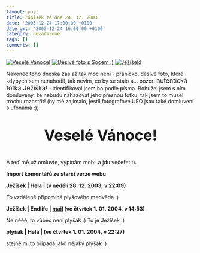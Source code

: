 ```yaml
---
layout: post
title: Zápisek ze dne 24. 12. 2003
date: '2003-12-24 17:00:00 +0100'
date_gmt: '2003-12-24 16:00:00 +0100'
category: nezařazené
tags: []
comments: []
---
```

<div >  <a href="%base_url%/assets/old-images/stromek.jpg"><img alt="Veselé Vánoce!" src="%base_url%/assets/old-images/stromek.jpg"></a>  <a href="%base_url%/assets/old-images/desive.jpg"><img alt="Děsivé foto s Socem :)" src="%base_url%/assets/old-images/desive.jpg"></a>  <a href="%base_url%/assets/old-images/jezisek1.jpg"><img alt="Ježíšek!" src="%base_url%/assets/old-images/jezisek1.jpg"></a>  </div>
<p>Nakonec toho dneska zas až tak moc není - přáníčko, děsivé foto, které kdybych sem nenahodil,  tak nevím, co by se stalo a... pozor: <big>autentická fotka Ježíška!</big> - identifikoval  jsem ho podle písma. Bohužel jsem s ním domluvený, že nebudu nahazovat jeho přesnou fotku,  tak jsem to musel trochu rozostřit! (by mě zajímalo, jestli fotografové UFO jsou také domluvení s ufonama :)).</p>
<p style="font-size: 30pt; text-align: center; font-weight: bold">Veselé Vánoce!</p>
<p>A teď mě už omluvte, vypínám mobil a jdu večeřet :).</p>
<div class="import-komentaru">
<p><strong>Import komentářů ze starší verze webu</strong></p>
<div class="comment">
<p style="font-weight:bold"><span class="compredmet">Ježíšek</span> | <span class="comname">Hela</span> | (v&nbsp;neděli&nbsp;28.&nbsp;12.&nbsp;2003,&nbsp;v&nbsp;22:09)</p>
<p>To vzdáleně připomíná plyšového medvěda :) </p>
</div>
<div class="comment">
<p style="font-weight:bold"><span class="compredmet">Ježíšek</span> | <span class="comname">Endlife</span> |  <a href="mailto:jan.martinek@post.cz">mail</a> (ve&nbsp;čtvrtek&nbsp;1.&nbsp;01.&nbsp;2004,&nbsp;v&nbsp;14:53)</p>
<p>Ne nééé, to vůbec není plyšák :) To je Ježíšek :) </p>
</div>
<div class="comment">
<p style="font-weight:bold"><span class="compredmet">plyšák</span> | <span class="comname">Hela</span> | (ve&nbsp;čtvrtek&nbsp;1.&nbsp;01.&nbsp;2004,&nbsp;v&nbsp;22:27)</p>
<p>stejně mi to připadá jako nějaký plyšák :) </p>
</div>
</div>
